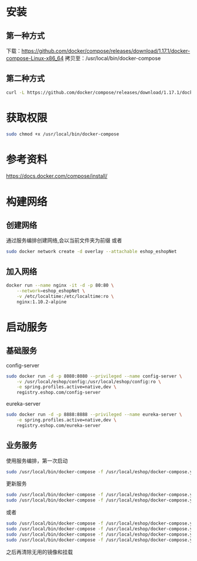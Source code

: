 安装
======
第一种方式
------
下载：https://github.com/docker/compose/releases/download/1.17.1/docker-compose-Linux-x86_64
拷贝至：/usr/local/bin/docker-compose

第二种方式
------
```bash
curl -L https://github.com/docker/compose/releases/download/1.17.1/docker-compose-`uname -s`-`uname -m` > /usr/local/bin/docker-compose
```

获取权限
=====
```bash
sudo chmod +x /usr/local/bin/docker-compose
```

参考资料
=====
https://docs.docker.com/compose/install/

构建网络
=====
创建网络
-----
通过服务编排创建网络,会以当前文件夹为前缀
或者
```bash
sudo docker network create -d overlay --attachable eshop_eshopNet
```

加入网络
-----
```bash
docker run --name nginx -it -d -p 80:80 \
    --network=eshop_eshopNet \
    -v /etc/localtime:/etc/localtime:ro \
    nginx:1.10.2-alpine
```

启动服务
=====
基础服务
-----

config-server
```bash
sudo docker run -d -p 8080:8080 --privileged --name config-server \
    -v /usr/local/eshop/config:/usr/local/eshop/config:ro \
    -e spring.profiles.active=native,dev \
    registry.eshop.com/config-server
```

eureka-server
```bash
sudo docker run -d -p 8888:8888 --privileged --name eureka-server \
    -e spring.profiles.active=native,dev \
    registry.eshop.com/eureka-server
```

业务服务
-----
使用服务编排，第一次启动
```bash
sudo /usr/local/bin/docker-compose -f /usr/local/eshop/docker-compose.yml up -d
```

更新服务

```bash
sudo /usr/local/bin/docker-compose -f /usr/local/eshop/docker-compose.yml down
sudo /usr/local/bin/docker-compose -f /usr/local/eshop/docker-compose.yml pull
```

或者

```bash
sudo /usr/local/bin/docker-compose -f /usr/local/eshop/docker-compose.yml stop
sudo /usr/local/bin/docker-compose -f /usr/local/eshop/docker-compose.yml rm
sudo /usr/local/bin/docker-compose -f /usr/local/eshop/docker-compose.yml pull
sudo /usr/local/bin/docker-compose -f /usr/local/eshop/docker-compose.yml up
```
之后再清除无用的镜像和挂载
